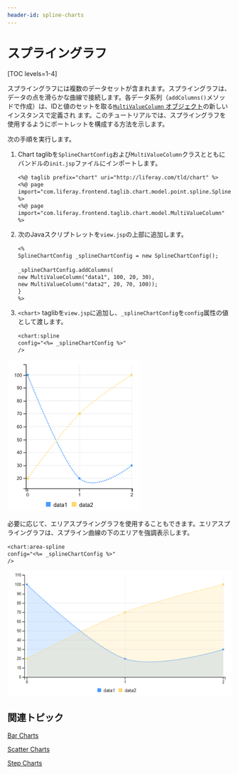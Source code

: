 ```yaml
---
header-id: spline-charts
---
```


# スプライングラフ

[TOC levels=1-4]

スプライングラフには複数のデータセットが含まれます。スプライングラフは、データの点を滑らかな曲線で接続します。各データ系列（`addColumns()`メソッドで作成）は、IDと値のセットを取る[`MultiValueColumn` オブジェクト](@platform-ref@/7.1-latest/apps/frontend-taglib-1.0.1/javadocs/com/liferay/frontend/taglib/chart/model/MultiValueColumn.html)の新しいインスタンスで定義され ます。このチュートリアルでは、スプライングラフを使用するようにポートレットを構成する方法を示します。

次の手順を実行します。

1. Chart taglibを`SplineChartConfig`および`MultiValueColumn`クラスとともにバンドルの`init.jsp`ファイルにインポートします。

       <%@ taglib prefix="chart" uri="http://liferay.com/tld/chart" %>
       <%@ page import="com.liferay.frontend.taglib.chart.model.point.spline.SplineChartConfig" %>
       <%@ page import="com.liferay.frontend.taglib.chart.model.MultiValueColumn" %>
   
2. 次のJavaスクリプトレットを`view.jsp`の上部に追加します。

       <%
       SplineChartConfig _splineChartConfig = new SplineChartConfig();
       
       _splineChartConfig.addColumns(
       new MultiValueColumn("data1", 100, 20, 30),
       new MultiValueColumn("data2", 20, 70, 100));
       }
       %>
   
3. `<chart>` taglibを`view.jsp`に追加し、`_splineChartConfig`を`config`属性の値として渡します。

       <chart:spline
       config="<%= _splineChartConfig %>"
       />
   
![図1：スプライングラフは、データの点を滑らかな曲線で接続します。](../../../images/chart-taglib-spline.png)

必要に応じて、エリアスプライングラフを使用することもできます。エリアスプライングラフは、スプライン曲線の下のエリアを強調表示します。

    <chart:area-spline
    config="<%= _splineChartConfig %>"
    />

![図2：エリアスプライングラフは、スプライン曲線の下のエリアを強調表示します。](../../../images/chart-taglib-area-spline.png)

## 関連トピック

[Bar Charts](/docs/7-1/tutorials/-/knowledge_base/t/bar-charts)

[Scatter Charts](/docs/7-1/tutorials/-/knowledge_base/t/scatter-charts)

[Step Charts](/docs/7-1/tutorials/-/knowledge_base/t/step-charts)
